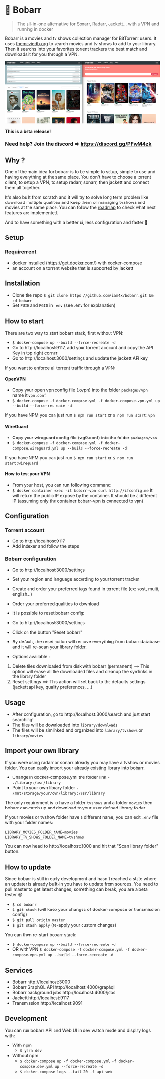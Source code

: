 # 🍿 Bobarr
> The all-in-one alternative for Sonarr, Radarr, Jackett... with a VPN and running in docker

Bobarr is a movies and tv shows collection manager for BitTorrent users. It uses [themoviedb.org](https://www.themoviedb.org/) to search movies and tv shows to add to your library. Then it searchs into your favorites torrent trackers the best match and downloads it for you through a VPN.

![Screenshot](./screenshot.png)

**This is a beta release!**

### Need help? Join the discord => https://discord.gg/PFwM4zk

## Why ?

One of the main idea for bobarr is to be simple to setup, simple to use and having everything at the same place.
You don't have to choose a torrent client, to setup a VPN, to setup radarr, sonarr, then jackett and connect them all together.

It's also built from scratch and it will try to solve long term problem like download multiple qualities and keep them or managing tvshows and movies at the same place.
You can follow the [roadmap](https://github.com/iam4x/bobarr/projects/1) to check what next features are implemented.

And to have something with a better ui, less configuration and faster 🚀

## Setup

### Requirement

* docker installed (https://get.docker.com/) with docker-compose
* an account on a torrent website that is supported by jackett

## Installation

* Clone the repo `$ git clone https://github.com/iam4x/bobarr.git && cd bobarr`
* Set `PUID` and `PGID` in `.env` (see .env for explanation)

## How to start

There are two way to start bobarr stack, first without VPN:

* `$ docker-compose up --build --force-recreate -d`
* Go to http://localhost:9117, add your torrent account and copy the API Key in top right corner
* Go to http://localhost:3000/settings and update the jackett API key

If you want to enforce all torrent traffic through a VPN:

#### OpenVPN

* Copy your open vpn config file (.ovpn) into the folder `packages/vpn` name it `vpn.conf`
* `$ docker-compose -f docker-compose.yml -f docker-compose.vpn.yml up --build --force-recreate -d`

If you have NPM you can just run `$ npm run start` or `$ npm run start:vpn`

#### WireGuard

* Copy your wireguard config file (wg0.conf) into the folder `packages/vpn`
* `$ docker-compose -f docker-compose.yml -f docker-compose.wireguard.yml up --build --force-recreate -d`

If you have NPM you can just run `$ npm run start` or `$ npm run start:wireguard`

#### How to test your VPN
* From your host, you can run following command:
* `$ docker container exec -it bobarr-vpn curl http://ifconfig.me`
It will return the public IP expose by the container. It should be a different IP (assuming only the container bobarr-vpn is connected to vpn)

## Configuration

### Torrent account

* Go to http://localhost:9117
* Add indexer and follow the steps

### Bobarr configuration

* Go to http://localhost:3000/settings
* Set your region and language according to your torrent tracker
* Create and order your preferred tags found in torrent file (ex: vost, multi, english...)
* Order your preferred qualities to download

* It is possible to reset bobarr config:
* Go to http://localhost:3000/settings
* Click on the button "Reset bobarr"
* By default, the reset action will remove everything from bobarr database and it will re-scan your library folder.
* Options available :
1) Delete files downloaded from disk with bobarr (permanent) ==> This option will erase all the downloaded files and cleanup the symlinks in the library folder
2) Reset settings ==> This action will set back to the defaults settings (jackett api key, quality preferences, ...)

## Usage

* After configuration, go to http://localhost:3000/search and just start searching!
* The files will be downloaded into `library/downloads`
* The files will be simlinked and organized into `library/tvshows` or `library/movies`

## Import your own library

If you were using radarr or sonarr already you may have a tvshow or movies folder. You can easily import your already existing library into bobarr.

* Change in docker-compose.yml the folder link `- ./library:/usr/library`
* Point to your own library folder `- /mnt/storage/your/own/library:/usr/library`

The only requirement is to have a folder `tvshows` and a folder `movies` then bobarr can catch up and download to your user defined library folder.

If your movies or tvshow folder have a different name, you can edit `.env` file with your folder names:

```
LIBRARY_MOVIES_FOLDER_NAME=movies
LIBRARY_TV_SHOWS_FOLDER_NAME=tvshows
```

You can now head to http://localhost:3000 and hit that "Scan library folder" button.

## How to update

Since bobarr is still in early development and hasn't reached a state where an updater is already built-in you have to update from sources.
You need to pull master to get latest changes, something can break, you are a beta tester 😎

* `$ cd bobarr`
* `$ git stash` (will keep your changes of docker-compose or transmission config)
* `$ git pull origin master`
* `$ git stash apply` (re-apply your custom changes)

You can then re-start bobarr stack:

* `$ docker-compose up --build --force-recreate -d`
* OR with VPN `$ docker-compose -f docker-compose.yml -f docker-compose.vpn.yml up --build --force-recreate -d`

## Services

* Bobarr http://localhost:3000
* Bobarr GraphQL API http://localhost:4000/graphql
* Bobarr background jobs http://localhost:4000/jobs
* Jackett http://localhost:9117
* Transmission http://localhost:9091

## Development

You can run bobarr API and Web UI in dev watch mode and display logs with:

* With npm
  * `$ yarn dev`
* Without npm
  * `$ docker-compose up -f docker-compose.yml -f docker-compose.dev.yml up --force-recreate -d`
  * `$ docker-compose logs --tail 20 -f api web`
